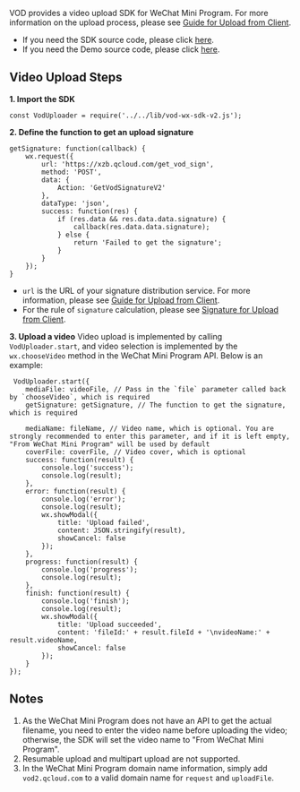 VOD provides a video upload SDK for WeChat Mini Program. For more information on the upload process, please see [Guide for Upload from Client](https://intl.cloud.tencent.com/document/product/266/33921).

- If you need the SDK source code, please click [here](https://github.com/tencentyun/vod-wx-sdk-v2/).
- If you need the Demo source code, please click [here](https://github.com/tencentyun/vod-wx-sdk-v2/tree/master/demo).

## Video Upload Steps

**1. Import the SDK**

```
const VodUploader = require('../../lib/vod-wx-sdk-v2.js');
```

**2. Define the function to get an upload signature**

```
getSignature: function(callback) {
    wx.request({
        url: 'https://xzb.qcloud.com/get_vod_sign',
        method: 'POST',
        data: {
            Action: 'GetVodSignatureV2'
        },
        dataType: 'json',
        success: function(res) {
            if (res.data && res.data.data.signature) {
                callback(res.data.data.signature);
            } else {
                return 'Failed to get the signature';
            }
        }
    });
}
```

>
- `url` is the URL of your signature distribution service. For more information, please see [Guide for Upload from Client](https://intl.cloud.tencent.com/document/product/266/33921).
- For the rule of `signature` calculation, please see [Signature for Upload from Client](https://intl.cloud.tencent.com/document/product/266/33922).

**3. Upload a video**
Video upload is implemented by calling `VodUploader.start`, and video selection is implemented by the `wx.chooseVideo` method in the WeChat Mini Program API. Below is an example:

```
 VodUploader.start({
    mediaFile: videoFile, // Pass in the `file` parameter called back by `chooseVideo`, which is required
    getSignature: getSignature, // The function to get the signature, which is required

    mediaName: fileName, // Video name, which is optional. You are strongly recommended to enter this parameter, and if it is left empty, "From WeChat Mini Program" will be used by default
    coverFile: coverFile, // Video cover, which is optional
    success: function(result) {
        console.log('success');
        console.log(result);
    },
    error: function(result) {
        console.log('error');
        console.log(result);
        wx.showModal({
            title: 'Upload failed',
            content: JSON.stringify(result),
            showCancel: false
        });
    },
    progress: function(result) {
        console.log('progress');
        console.log(result);
    },
    finish: function(result) {
        console.log('finish');
        console.log(result);
        wx.showModal({
            title: 'Upload succeeded',
            content: 'fileId:' + result.fileId + '\nvideoName:' + result.videoName,
            showCancel: false
        });
    }
});
```

## Notes

1. As the WeChat Mini Program does not have an API to get the actual filename, you need to enter the video name before uploading the video; otherwise, the SDK will set the video name to "From WeChat Mini Program".
1. Resumable upload and multipart upload are not supported.
1. In the WeChat Mini Program domain name information, simply add `vod2.qcloud.com` to a valid domain name for `request` and `uploadFile`.
